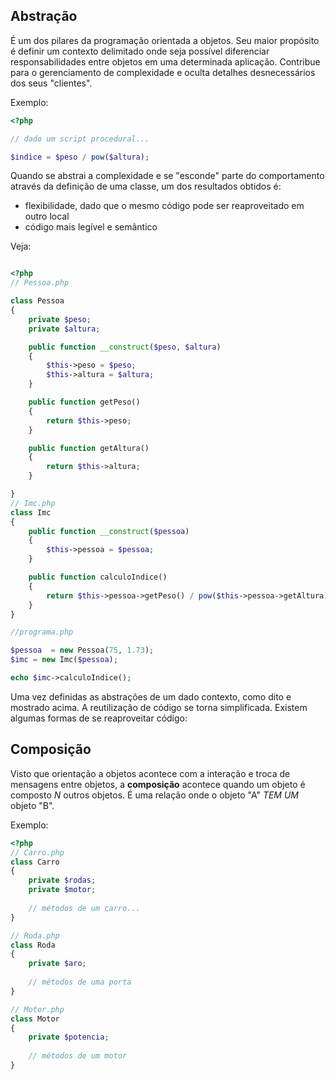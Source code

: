 ## Abstração

É um dos pilares da programação orientada a objetos. Seu maior propósito é definir um contexto delimitado onde seja possível diferenciar responsabilidades entre objetos em uma determinada aplicação. Contribue para o gerenciamento de complexidade e oculta detalhes desnecessários dos seus "clientes".

Exemplo:

```php
<?php 

// dado um script procedural...

$indice = $peso / pow($altura);
```

Quando se abstrai a complexidade e se "esconde" parte do comportamento através da definição de uma classe, um dos resultados obtidos é:

- flexibilidade, dado que o mesmo código pode ser reaproveitado em outro local
- código mais legível e semântico

Veja:

```php

<?php
// Pessoa.php

class Pessoa
{
    private $peso;
    private $altura;

    public function __construct($peso, $altura)
    {
        $this->peso = $peso;
        $this->altura = $altura;
    }

    public function getPeso()
    {
        return $this->peso;
    }

    public function getAltura()
    {
        return $this->altura;
    }

}
// Imc.php
class Imc
{
    public function __construct($pessoa)
    {
        $this->pessoa = $pessoa;
    }

    public function calculoIndice()
    {
        return $this->pessoa->getPeso() / pow($this->pessoa->getAltura);
    }
}

//programa.php

$pessoa  = new Pessoa(75, 1.73);
$imc = new Imc($pessoa);

echo $imc->calculoIndice();
```

Uma vez definidas as abstrações de um dado contexto, como dito e mostrado acima.
A reutilização de código se torna simplificada. Existem algumas formas de se
reaproveitar código:

## Composição

Visto que orientação a objetos acontece com a interação e troca de mensagens
entre objetos, a **composição** acontece quando um objeto é composto _N_ outros
objetos. É uma relação onde o objeto "A" _TEM UM_ objeto "B".

Exemplo:

```php
<?php
// Carro.php
class Carro
{
    private $rodas;
    private $motor;
    
    // métodos de um carro...
}

// Roda.php
class Roda
{
    private $aro;
    
    // métodos de uma porta
}

// Motor.php
class Motor
{
    private $potencia;
    
    // métodos de um motor
}
```